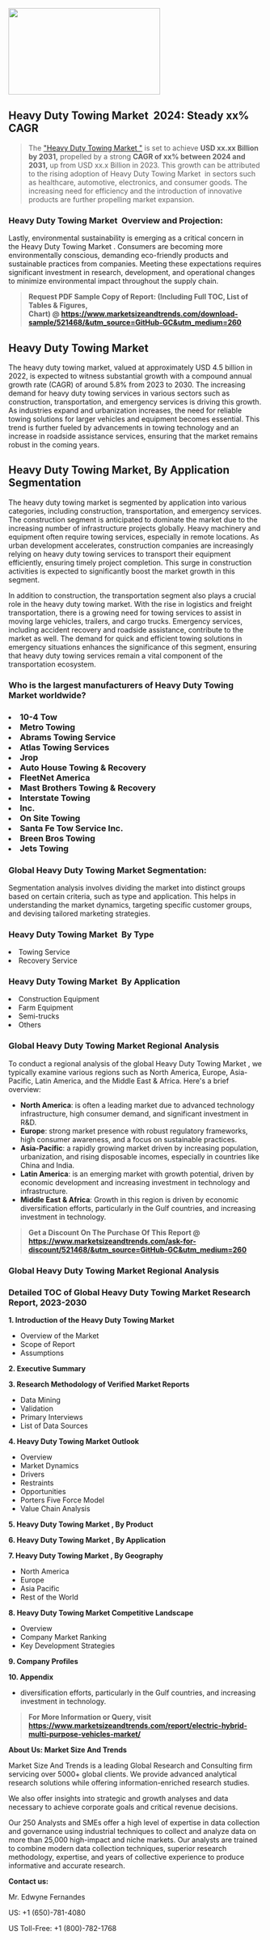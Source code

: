 <p><img class="alignnone size-medium wp-image-20088" src="https://ffe5etoiles.com/wp-content/uploads/2024/12/MST1-300x171.png" alt="" width="300" height="171" /></p><h2 id="ember46" class="ember-view reader-text-block__heading-2">Heavy Duty Towing Market &nbsp;2024: Steady&nbsp;xx% CAGR</h2><blockquote id="ember47" class="ember-view reader-text-block__blockquote">The&nbsp;<a class="app-aware-link " href="https://www.marketsizeandtrends.com/download-sample/521468/&utm_source=GitHub-GC&utm_medium=260" target="_blank" data-test-app-aware-link="">"Heavy Duty Towing Market "</a>&nbsp;is set to achieve&nbsp;<strong>USD&nbsp;xx.xx&nbsp;Billion by 2031,</strong>&nbsp;propelled by a strong&nbsp;<strong>CAGR of&nbsp;xx% between 2024 and 2031,</strong>&nbsp;up from USD xx.x Billion in 2023. This growth can be attributed to the rising adoption of&nbsp;Heavy Duty Towing Market &nbsp;in sectors such as healthcare, automotive, electronics, and consumer goods. The increasing need for efficiency and the introduction of innovative products are further propelling market expansion.</blockquote><h3 id="ember48" class="ember-view reader-text-block__heading-3">Heavy Duty Towing Market &nbsp;Overview and Projection:</h3><p id="ember49" class="ember-view reader-text-block__paragraph">Lastly, environmental sustainability is emerging as a critical concern in the&nbsp;Heavy Duty Towing Market . Consumers are becoming more environmentally conscious, demanding eco-friendly products and sustainable practices from companies. Meeting these expectations requires significant investment in research, development, and operational changes to minimize environmental impact throughout the supply chain.</p><blockquote id="ember50" class="ember-view reader-text-block__blockquote"><strong>Request PDF Sample Copy of Report: (Including Full TOC, List of Tables &amp; Figures, Chart)&nbsp;@&nbsp;<strong><a href="https://www.marketsizeandtrends.com/download-sample/521468/&utm_source=GitHub-GC&utm_medium=260" target="_blank">https://www.marketsizeandtrends.com/download-sample/521468/&utm_source=GitHub-GC&utm_medium=260</a></strong></strong></blockquote><h3 class=""> <h2>Heavy Duty Towing Market</h2><p>The heavy duty towing market, valued at approximately USD 4.5 billion in 2022, is expected to witness substantial growth with a compound annual growth rate (CAGR) of around 5.8% from 2023 to 2030. The increasing demand for heavy duty towing services in various sectors such as construction, transportation, and emergency services is driving this growth. As industries expand and urbanization increases, the need for reliable towing solutions for larger vehicles and equipment becomes essential. This trend is further fueled by advancements in towing technology and an increase in roadside assistance services, ensuring that the market remains robust in the coming years.</p><h2>Heavy Duty Towing Market, By Application Segmentation</h2><p>The heavy duty towing market is segmented by application into various categories, including construction, transportation, and emergency services. The construction segment is anticipated to dominate the market due to the increasing number of infrastructure projects globally. Heavy machinery and equipment often require towing services, especially in remote locations. As urban development accelerates, construction companies are increasingly relying on heavy duty towing services to transport their equipment efficiently, ensuring timely project completion. This surge in construction activities is expected to significantly boost the market growth in this segment.</p><p>In addition to construction, the transportation segment also plays a crucial role in the heavy duty towing market. With the rise in logistics and freight transportation, there is a growing need for towing services to assist in moving large vehicles, trailers, and cargo trucks. Emergency services, including accident recovery and roadside assistance, contribute to the market as well. The demand for quick and efficient towing solutions in emergency situations enhances the significance of this segment, ensuring that heavy duty towing services remain a vital component of the transportation ecosystem.</p></h3><h3 id="" class="">Who is the largest manufacturers of&nbsp;Heavy Duty Towing Market worldwide?</h3><h3 class=""></Li><Li>10-4 Tow</Li><Li> Metro Towing</Li><Li> Abrams Towing Service</Li><Li> Atlas Towing Services</Li><Li> Jrop</Li><Li> Auto House Towing & Recovery</Li><Li> FleetNet America</Li><Li> Mast Brothers Towing & Recovery</Li><Li> Interstate Towing</Li><Li> Inc.</Li><Li> On Site Towing</Li><Li> Santa Fe Tow Service Inc.</Li><Li> Breen Bros Towing</Li><Li> Jets Towing</h3><h3 id="ember53" class="ember-view reader-text-block__heading-3">Global&nbsp;Heavy Duty Towing Market Segmentation:</h3><p id="ember54" class="ember-view reader-text-block__paragraph">Segmentation analysis involves dividing the market into distinct groups based on certain criteria, such as type and application. This helps in understanding the market dynamics, targeting specific customer groups, and devising tailored marketing strategies.</p><h3 id="" class="">Heavy Duty Towing Market &nbsp;By Type</h3><p></Li><Li>Towing Service</Li><Li> Recovery Service</p><h3 id="" class="">Heavy Duty Towing Market &nbsp;By Application</h3><p class=""></Li><Li>Construction Equipment</Li><Li> Farm Equipment</Li><Li> Semi-trucks</Li><Li> Others</p><h3 id="ember62" class="ember-view reader-text-block__heading-3">Global Heavy Duty Towing Market Regional Analysis</h3><p id="ember63" class="ember-view reader-text-block__paragraph">To conduct a regional analysis of the global Heavy Duty Towing Market , we typically examine various regions such as North America, Europe, Asia-Pacific, Latin America, and the Middle East &amp; Africa. Here's a brief overview:</p><ul><li><strong>North America</strong>: is often a leading market due to advanced technology infrastructure, high consumer demand, and significant investment in R&amp;D.</li><li><strong>Europe</strong>: strong market presence with robust regulatory frameworks, high consumer awareness, and a focus on sustainable practices.</li><li><strong>Asia-Pacific</strong>: a rapidly growing market driven by increasing population, urbanization, and rising disposable incomes, especially in countries like China and India.</li><li><strong>Latin America</strong>: is an emerging market with growth potential, driven by economic development and increasing investment in technology and infrastructure.</li><li><strong>Middle East &amp; Africa</strong>: Growth in this region is driven by economic diversification efforts, particularly in the Gulf countries, and increasing investment in technology.</li></ul><blockquote id="ember61" class="ember-view reader-text-block__blockquote"><strong>Get a Discount On The Purchase Of This Report @ <strong><a href="https://html-cleaner.com/" target="">https://www.marketsizeandtrends.com/ask-for-discount/521468/&utm_source=GitHub-GC&utm_medium=260</a></strong></strong></blockquote><h3 id="ember62" class="ember-view reader-text-block__heading-3">Global Heavy Duty Towing Market Regional Analysis</h3><h3 id="" class="">Detailed TOC of Global Heavy Duty Towing Market Research Report, 2023-2030</h3><p id="" class=""><strong>1. Introduction of the Heavy Duty Towing Market </strong></p><ul><li>Overview of the Market</li><li>Scope of Report</li><li>Assumptions</li></ul><p id="" class=""><strong>2. Executive Summary</strong></p><p id="" class=""><strong>3. Research Methodology of Verified Market Reports</strong></p><ul><li>Data Mining</li><li>Validation</li><li>Primary Interviews</li><li>List of Data Sources</li></ul><p id="" class=""><strong>4. Heavy Duty Towing Market Outlook</strong></p><ul><li>Overview</li><li>Market Dynamics</li><li>Drivers</li><li>Restraints</li><li>Opportunities</li><li>Porters Five Force Model</li><li>Value Chain Analysis</li></ul><p id="" class=""><strong>5. Heavy Duty Towing Market , By Product</strong></p><p id="" class=""><strong>6. Heavy Duty Towing Market , By Application</strong></p><p id="" class=""><strong>7. Heavy Duty Towing Market , By Geography</strong></p><ul><li>North America</li><li>Europe</li><li>Asia Pacific</li><li>Rest of the World</li></ul><p id="" class=""><strong>8. Heavy Duty Towing Market Competitive Landscape</strong></p><ul><li>Overview</li><li>Company Market Ranking</li><li>Key Development Strategies</li></ul><p id="" class=""><strong>9. Company Profiles</strong></p><p id="" class=""><strong>10. Appendix</strong></p><ul><li>diversification efforts, particularly in the Gulf countries, and increasing investment in technology.</li></ul><blockquote id="ember65" class="ember-view reader-text-block__blockquote"><strong>For More Information or Query, visit <strong><strong><a href="https://html-cleaner.com/" target="">https://www.marketsizeandtrends.com/report/electric-hybrid-multi-purpose-vehicles-market/</a></strong></strong></strong></blockquote><p id="" class=""><strong>About Us: Market Size And Trends</strong></p><p id="" class="">Market Size And Trends is a leading Global Research and Consulting firm servicing over 5000+ global clients. We provide advanced analytical research solutions while offering information-enriched research studies.</p><p id="" class="">We also offer insights into strategic and growth analyses and data necessary to achieve corporate goals and critical revenue decisions.</p><p id="" class="">Our 250 Analysts and SMEs offer a high level of expertise in data collection and governance using industrial techniques to collect and analyze data on more than 25,000 high-impact and niche markets. Our analysts are trained to combine modern data collection techniques, superior research methodology, expertise, and years of collective experience to produce informative and accurate research.</p><p id="" class=""><strong>Contact us:</strong></p><p id="" class="">Mr. Edwyne Fernandes</p><p id="" class="">US: +1 (650)-781-4080</p><p id="" class="">US Toll-Free: +1 (800)-782-1768</p>
